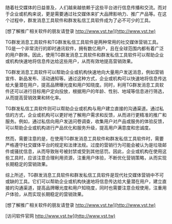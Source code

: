 随着社交媒体的日益普及，人们越来越依赖于这些平台进行信息传播和交流。而对于企业或机构来说，更是需要通过社交媒体来扩大品牌影响力、推广产品等。在这个过程中，群发消息工具软件和群发私信工具软件成为了必不可少的工具。

[想了解推广相关软件的朋友请登录 http://www.vst.tw](http://www.vst.tw)

TG群发消息工具软件和TG群发私信工具软件是两种常用的社交媒体营销工具。TG是一个非常流行的即时通讯软件，拥有数亿用户，且在全球范围内都有着广泛的用户群体。因此，使用TG群发消息工具软件和群发私信工具软件可以帮助企业或机构快速地将信息传达给这些用户，从而有效地提高营销效果。

TG群发消息工具软件可以帮助企业或机构快速地向大量用户发送消息，例如营销宣传、新品发布、活动通知等。通过这种方式，企业或机构可以快速地将信息传达给大量潜在用户，提高品牌曝光度和用户知晓度。同时，利用TG群发消息工具软件还可以进行目标用户定向投放，根据用户的年龄、性别、地域等信息进行筛选，从而提高营销效果和转化率。

TG群发私信工具软件则可以帮助企业或机构与用户建立直接的沟通渠道。通过私信的方式，企业或机构可以更好地了解用户需求和反馈，从而进行更精准的推广和服务。例如，通过私信向用户发送问卷调查，收集用户对产品或服务的体验反馈，可以帮助企业或机构进行产品优化和服务升级，提高用户满意度和忠诚度。

然而，需要注意的是，在使用TG群发消息工具软件和群发私信工具软件时，需要严格遵守社交媒体平台的规定和法律法规。过度的营销行为可能会被认为是垃圾邮件或骚扰信息，从而导致账号被封禁或受到其他惩罚。因此，企业或机构在使用这些工具时，应该注意合理利用资源，注重用户体验，不断优化营销策略，从而实现长期稳定的营销效果。

综上所述，TG群发消息工具软件和群发私信工具软件是现代社交媒体营销中不可或缺的工具。它们可以帮助企业或机构快速地将信息传达给大量潜在用户，建立直接的沟通渠道，提高品牌曝光度和用户知晓度，同时也需要注意合规使用，注重用户体验，从而实现长期稳定的营销效果。

[想了解推广相关软件的朋友请登录 http://www.vst.tw](http://www.vst.tw)


[访问软件官网 http://www.vst.tw](http://www.vst.tw)
